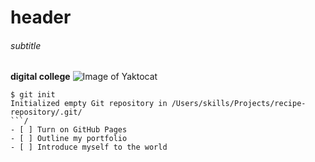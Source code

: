 # header
###### subtitle
**digital college**
![Image of Yaktocat](https://octodex.github.com/images/yaktocat.png)
```
$ git init
Initialized empty Git repository in /Users/skills/Projects/recipe-repository/.git/
```/
- [ ] Turn on GitHub Pages
- [ ] Outline my portfolio
- [ ] Introduce myself to the world
